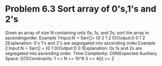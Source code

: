 # Problem 6.3 Sort array of 0's,1's and 2's

Given an array of size N containing only 0s, 1s, and 2s; sort the array in ascendingorder. Example 1:Input:N = 5arr[]= {0 2 1 2 0}Output:0 0 1 2 2Explanation: 0's 1's and 2's are segregated into ascending order.Example 2:Input:N = 3arr[] = {0 1 0}Output:0 0 1Explanation: 0s 1s and 2s are segregated into ascending order. Time Complexity: O(N)Expected Auxiliary Space: O(1)Constraints: 1 <= N <= 10^6 0 <= A[i] <= 2

